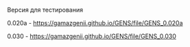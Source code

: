 Версия для тестирования

0.020a - https://gamazgenii.github.io/GENS/file/GENS_0.020a

0.030 - https://gamazgenii.github.io/GENS/file/GENS_0.030